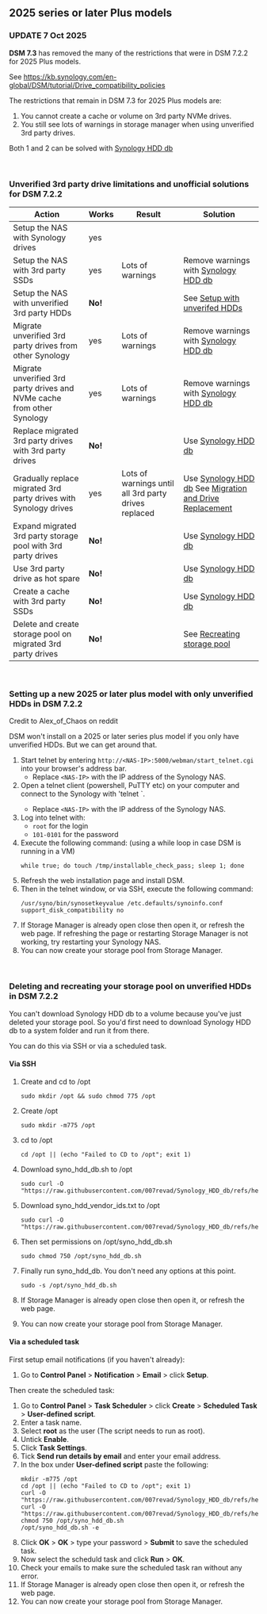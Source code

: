 ## 2025 series or later Plus models

### UPDATE 7 Oct 2025

**DSM 7.3** has removed the many of the restrictions that were in DSM 7.2.2 for 2025 Plus models. 

See https://kb.synology.com/en-global/DSM/tutorial/Drive_compatibility_policies

The restrictions that remain in DSM 7.3 for 2025 Plus models are: 
1. You cannot create a cache or volume on 3rd party NVMe drives.
2. You still see lots of warnings in storage manager when using unverified 3rd party drives.

Both 1 and 2 can be solved with [Synology HDD db](https://github.com/007revad/Synology_HDD_db)

<br>

### Unverified 3rd party drive limitations and unofficial solutions for DSM 7.2.2

| Action | Works | Result | Solution |
|--------|--------------|--------|----------|
| Setup the NAS with Synology drives | yes |  |  |
| Setup the NAS with 3rd party SSDs | yes | Lots of warnings |  Remove warnings with [Synology HDD db](https://github.com/007revad/Synology_HDD_db) |
| Setup the NAS with unverified 3rd party HDDs | **No!** |  | See <a href="#setting-up-a-new-2025-or-later-plus-model-with-only-unverified-hdds">Setup with unverifed HDDs</a> |
| Migrate unverified 3rd party drives from other Synology | yes | Lots of warnings | Remove warnings with [Synology HDD db](https://github.com/007revad/Synology_HDD_db) |
| Migrate unverified 3rd party drives and NVMe cache from other Synology | yes | Lots of warnings | Remove warnings with [Synology HDD db](https://github.com/007revad/Synology_HDD_db) |
| Replace migrated 3rd party drives with 3rd party drives | **No!** |  | Use [Synology HDD db](https://github.com/007revad/Synology_HDD_db) |
| Gradually replace migrated 3rd party drives with Synology drives | yes | Lots of warnings until all 3rd party drives replaced | Use [Synology HDD db](https://github.com/007revad/Synology_HDD_db) See [Migration and Drive Replacement](https://github.com/007revad/Synology_HDD_db/discussions/468#discussioncomment-13086639) |
| Expand migrated 3rd party storage pool with 3rd party drives | **No!** |  | Use [Synology HDD db](https://github.com/007revad/Synology_HDD_db) |
| Use 3rd party drive as hot spare | **No!** |  | Use [Synology HDD db](https://github.com/007revad/Synology_HDD_db) |
| Create a cache with 3rd party SSDs | **No!** |  | Use [Synology HDD db](https://github.com/007revad/Synology_HDD_db) |
| Delete and create storage pool on migrated 3rd party drives | **No!** |  | See <a href="#deleting-and-recreating-your-storage-pool-on-unverified-hdds">Recreating storage pool</a> |

<br>

### Setting up a new 2025 or later plus model with only unverified HDDs in DSM 7.2.2

Credit to Alex_of_Chaos on reddit

DSM won't install on a 2025 or later series plus model if you only have unverified HDDs. But we can get around that.

1. Start telnet by entering `http://<NAS-IP>:5000/webman/start_telnet.cgi` into your browser's address bar.
    - Replace `<NAS-IP>` with the IP address of the Synology NAS. 
2. Open a telnet client (powershell, PuTTY etc) on your computer and connect to the Synology with 'telnet <NAS-IP>`.
    - Replace `<NAS-IP>` with the IP address of the Synology NAS. 
3. Log into telnet with:
    - `root` for the login
    - `101-0101` for the password
4. Execute the following command: (using a while loop in case DSM is running in a VM)
    ```
    while true; do touch /tmp/installable_check_pass; sleep 1; done
    ```
5. Refresh the web installation page and install DSM.
6. Then in the telnet window, or via SSH, execute the following command:
   ```
   /usr/syno/bin/synosetkeyvalue /etc.defaults/synoinfo.conf support_disk_compatibility no
   ```
7.  If Storage Manager is already open close then open it, or refresh the web page. If refreshing the page or restarting Storage Manager is not working, try restarting your Synology NAS.
8. You can now create your storage pool from Storage Manager.

<br>

### Deleting and recreating your storage pool on unverified HDDs in DSM 7.2.2

You can't download Synology HDD db to a volume because you've just deleted your storage pool. So you'd first need to download Synology HDD db to a system folder and run it from there.

You can do this via SSH or via a scheduled task.

#### Via SSH

1. Create and cd to /opt
    ```
    sudo mkdir /opt && sudo chmod 775 /opt
    ```

2. Create /opt
    ```
    sudo mkdir -m775 /opt
    ```

2. cd to /opt
    ```
    cd /opt || (echo "Failed to CD to /opt"; exit 1)
    ```

3. Download syno_hdd_db.sh to /opt
    ```
    sudo curl -O "https://raw.githubusercontent.com/007revad/Synology_HDD_db/refs/heads/main/syno_hdd_db.sh"
    ```

4. Download syno_hdd_vendor_ids.txt to /opt
    ```
    sudo curl -O "https://raw.githubusercontent.com/007revad/Synology_HDD_db/refs/heads/main/syno_hdd_vendor_ids.txt"
    ```

5. Then set permissions on /opt/syno_hdd_db.sh
    ```
    sudo chmod 750 /opt/syno_hdd_db.sh
    ```

6. Finally run syno_hdd_db. You don't need any options at this point.
    ```
    sudo -s /opt/syno_hdd_db.sh
    ```

8. If Storage Manager is already open close then open it, or refresh the web page.
9. You can now create your storage pool from Storage Manager.

#### Via a scheduled task

First setup email notifications (if you haven't already):

1. Go to **Control Panel** > **Notification** > **Email** > click **Setup**.

Then create the scheduled task:

1. Go to **Control Panel** > **Task Scheduler** > click **Create** > **Scheduled Task** > **User-defined script**.
2. Enter a task name.
3. Select **root** as the user (The script needs to run as root).
4. Untick **Enable**.
5. Click **Task Settings**.
6. Tick **Send run details by email** and enter your email address.
7. In the box under **User-defined script** paste the following: 
    ```
    mkdir -m775 /opt
    cd /opt || (echo "Failed to CD to /opt"; exit 1)
    curl -O "https://raw.githubusercontent.com/007revad/Synology_HDD_db/refs/heads/main/syno_hdd_db.sh"
    curl -O "https://raw.githubusercontent.com/007revad/Synology_HDD_db/refs/heads/main/syno_hdd_vendor_ids.txt"
    chmod 750 /opt/syno_hdd_db.sh
    /opt/syno_hdd_db.sh -e
    ```
8. Click **OK** > **OK** > type your password > **Submit** to save the scheduled task.
9. Now select the scheduld task and click **Run** > **OK**.
10. Check your emails to make sure the scheduled task ran without any error.
11. If Storage Manager is already open close then open it, or refresh the web page.
12. You can now create your storage pool from Storage Manager.

